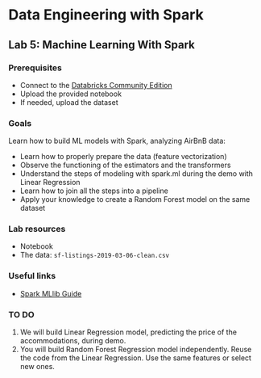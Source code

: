 # Data Engineering with Spark

## Lab 5: Machine Learning With Spark

### Prerequisites

- Connect to the [Databricks Community Edition](https://community.cloud.databricks.com/login.html)
- Upload the provided notebook
- If needed, upload the dataset

### Goals

Learn how to build ML models with Spark, analyzing AirBnB data:
- Learn how to properly prepare the data (feature vectorization)
- Observe the functioning of the estimators and the transformers
- Understand the steps of modeling with spark.ml during the demo with Linear Regression
- Learn how to join all the steps into a pipeline
- Apply your knowledge to create a Random Forest model on the same dataset

### Lab resources

- Notebook
- The data: `sf-listings-2019-03-06-clean.csv`

### Useful links

- [Spark MLlib Guide](https://spark.apache.org/docs/latest/ml-guide.html)

### TO DO

1. We will build Linear Regression model, predicting the price of the accommodations, during demo.
2. You will build Random Forest Regression model independently. Reuse the code from the Linear Regression. Use the same features or select new ones.
